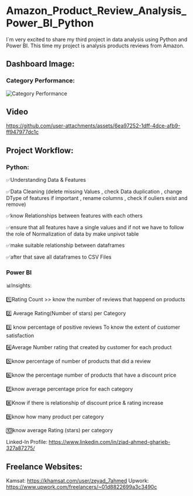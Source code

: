 # Amazon_Product_Review_Analysis_Power_BI_Python

I`m very excited to share my third project in data analysis using Python and Power BI. This time my project is analysis products reviews from Amazon.

## Dashboard Image:

### Category Performance:

![Category Performance](https://github.com/user-attachments/assets/306f817a-75f2-484a-8540-19352668f095)

## Video

https://github.com/user-attachments/assets/6ea97252-1dff-4dce-afb9-ff947977dc1c

## Project Workflow:
### Python:
✅Understanding Data & Features

✅Data Cleaning (delete missing Values , check Data duplication , change DType of features if important , rename columns , check if ouliers exist and remove)

✅know Relationships between features with each others

✅ensure that all features have a single values and if not we have to follow the role of Normalization of data by make unpivot table 

✅make suitable relationship between dataframes 

✅after that save all dataframes to CSV Files

### Power BI

📊Insights:

1️⃣Rating Count >> know the number of reviews that happend on products

2️⃣ Average Rating(Number of stars) per Category

3️⃣ know percentage of positive reviews To know the extent of customer satisfaction

4️⃣Average Number rating that created by customer for each product

5️⃣know percentage of number of products that did a review

6️⃣know the percentage number of products that have a discount price 

7️⃣know average percentage price for each category

8️⃣Know if there is relationship of discount price & rating increase 

9️⃣know how many product per category

🔟know average Rating (stars) per category 

Linked-In Profile: https://www.linkedin.com/in/ziad-ahmed-gharieb-327a87275/
## Freelance Websites:
Kamsat: https://khamsat.com/user/zeyad_7ahmed
Upwork: https://www.upwork.com/freelancers/~01d8822699a3c3490c

